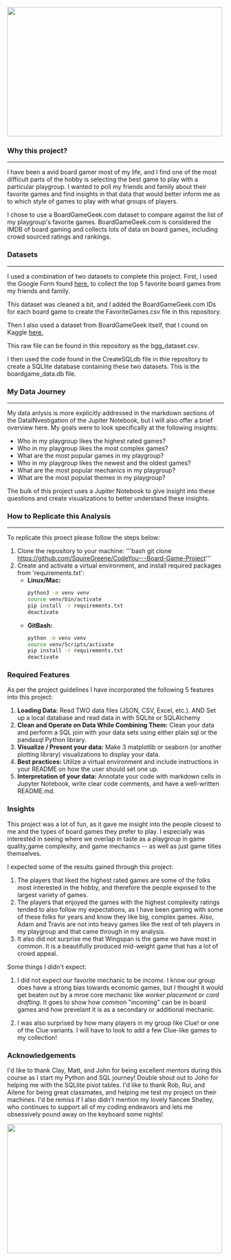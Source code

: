 <img src="http://www.analoggames.com/wp-content/uploads/2016/03/board_game_shelf_shelves_card_analoggames_analog_games_01.jpg" width="500" height="300">

### Why this project?
---
I have been a avid board gamer most of my life, and I find one of the most difficult parts of the hobby is selecting the best game to play with a particular playgroup. I wanted to poll my friends and family about their favorite games and find insights in that data that would better inform me as to which style of games to play with what groups of players. 

I chose to use a BoardGameGeek.com dataset to compare against the list of my playgroup's favorite games. BoardGameGeek.com is considered the IMDB of board gaming and collects lots of data on board games, including crowd sourced ratings and rankings. 

### Datasets
---
I used a combination of two datasets to complete this project. First, I used the Google Form found [here.](https://forms.gle/EBQmShd3iAuLSm35A) to collect the top 5 favorite board games from my friends and family.

This dataset was cleaned a bit, and I added the BoardGameGeek.com IDs for each board game to create the FavoriteGames.csv file in this repository.

Then I also used a dataset from BoardGameGeek itself, that I cound on Kaggle [here.](https://www.kaggle.com/datasets/andrewmvd/board-games)

This raw file can be found in this repository as the bgg_dataset.csv.

I then used the code found in the CreateSQLdb file in thie repository to create a SQLlite database containing these two datasets. This is the boardgame_data.db file.

### My Data Journey
---

My data anlysis is more explicitly addressed in the markdown sections of the DataINvestigation of the Jupiter Notebook, but I will also offer a brief overview here. My goals were to look specifically at the following insights:

- Who in my playgroup likes the highest rated games?
- Who in my playgroup likes the most complex games?
- What are the most popular games in my playgroup?
- Who in my playgroup likes the newest and the oldest games?
- What are the most popular mechanics in my playgroup?
- What are the most populat themes in my playgroup?

The bulk of this project uses a Jupiter Notebook to give insight into these questions and create visualizations to better understand these insights.

### How to Replicate this Analysis
---
To replicate this proect please follow the steps below:
1. Clone the repository to your machine:
    '''bash git clone https://github.com/SquireGreene/CodeYou---Board-Game-Project'''
2. Create and activate a virtual environment, and install required packages from 'requirements.txt':
    - **Linux/Mac:**
      ```bash
      python3 -m venv venv
      source venv/bin/activate
      pip install -r requirements.txt
      deactivate
      ```
    - **GitBash:**
      ```bash
      python -m venv venv
      source venv/Scripts/activate
      pip install -r requirements.txt
      deactivate

### Required Features
As per the project guidelines I have incorporated the following 5 features into this project:
1. **Loading Data:** Read TWO data files (JSON, CSV, Excel, etc.). AND Set up a local database and read data in with SQLite or SQLAlchemy
2. **Clean and Operate on Data While Combining Them:** Clean your data and perform a SQL join with your data sets using either plain sql or the pandasql Python library.
3. **Visualize / Present your data:** Make 3 matplotlib or seaborn (or another plotting library) visualizations to display your data.
4. **Best practices:** Utilize a virtual environment and include instructions in your README on how the user should set one up.
5. **Interpretation of your data:** Annotate your code with markdown cells in Jupyter Notebook, write clear code comments, and have a well-written README.md. 

### Insights
This project was a lot of fun, as it gave me insight into the people closest to me and the types of board games they prefer to play. I especially was interested in seeing where we overlap in taste as a playgroup in game quality,game complexity, and game mechanics -- as well as just game titles themselves.

I expected some of the results gained through this project:

1. The players that liked the highest rated games are some of the folks most interested in the hobby, and therefore the people exposed to the largest variety of games.
2. The players that enjoyed the games with the highest complexity ratings tended to also follow my expectations, as I have been gaming with some of these folks for years and know they like big, complex games. Also, Adam and Travis are not into heavy games like the rest of teh players in my playgroup and that came through in my analysis.
3. It also did not surprise me that Wingspan is the game we have most in common. It is a beautifully produced mid-weight game that has a lot of crowd appeal.

Some things I didn't expect:

1. I did not expect our favorite mechanic to be *income.* I know our group does have a strong bias towards economic games, but I thought it would get beaten out by a mroe core mechanic like *worker placement* or *card drafting*. It goes to show how common "incoming" can be in board games and how prevelant it is as a secondary or additional mechanic.

2. I was also surprised by how many players in my group like Clue! or one of the Clue variants. I will have to look to add a few Clue-like games to my collection!

### Acknowledgements

I'd like to thank Clay, Matt, and John for being excellent mentors during this course as I start my Python and SQL journey! Double shout out to John for helping me with the SQLlite pivot tables. I'd like to thank Rob, Rui, and Ailene for being great classmates, and helping me test my project on their machines. I'd be remiss if I also didn't mention my lovely fiancee Shelley, who continues to support all of my coding endeavors and lets me obsessively pound away on the keyboard some nights!




<img src="https://zenandraine.files.wordpress.com/2015/12/game-over-thank-you-for-playing-saying-quotes-pictures.jpg" width="500" height="300">

